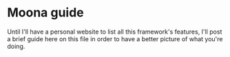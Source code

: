 # Moona guide

Until I'll have a personal website to list all this framework's features, I'll post a brief guide here on this file in order to have a better picture of what you're doing.
